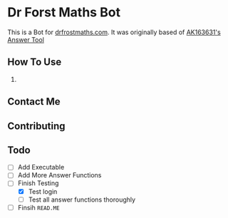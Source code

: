 # Dr Forst Maths Bot
This is a Bot for [drfrostmaths.com](drfrostmaths.com). 
It was originally based of [AK163631's Answer Tool](https://github.com/AK163631/DFM-Answer-Tool)

## How To Use

1. 

## Contact Me 

## Contributing

## Todo

- [ ] Add Executable
- [ ] Add More Answer Functions
- [ ] Finish Testing
  - [x] Test login
  - [ ] Test all answer functions thoroughly
- [ ] Finsih `READ.ME`
